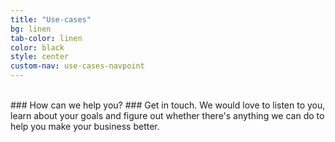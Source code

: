 ```yaml
---
title: "Use-cases"
bg: linen
tab-color: linen
color: black
style: center
custom-nav: use-cases-navpoint
---
```


<p id="use-cases-navpoint"></p>
<!-- ## Here's how we've helped our partners in the past -->

<!-- <br/>
<div style="background-color:silver;padding:1em">
<h3 style="text-align:left;">Oops!</h3>
<p style="text-align:left;">This site is under construction</p>
</div>

<br/>
<div style="background-color:silver;padding:1em">
<h3 style="text-align:left;">Oops!</h3>
<p style="text-align:left;">This site is under construction</p>
</div> -->

<br/>
### How can we help you?
### Get in touch. We would love to listen to you, learn about your goals and figure out whether there's anything we can do to help you make your business better.